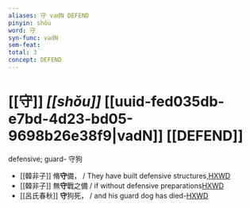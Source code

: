 ```yaml
---
aliases: 守 vadN DEFEND
pinyin: shǒu
word: 守
syn-func: vadN
sem-feat: 
total: 3
concept: DEFEND 
---
```

# [[守]] *[[shǒu]]*  [[uuid-fed035db-e7bd-4d23-bd05-9698b26e38f9|vadN]] [[DEFEND]]
defensive; guard- 守狗
 - [[韓非子]] 脩**守**備， / They have built defensive structures,[HXWD](https://hxwd.org/textview.html?location=KR3c0005_tls_002-4a.7)
 - [[韓非子]] 無**守**戰之備 / if without defensive preparations[HXWD](https://hxwd.org/textview.html?location=KR3c0005_tls_015-21a.6)
 - [[呂氏春秋]] **守**狗死， / and his guard dog has died-[HXWD](https://hxwd.org/textview.html?location=KR3j0009_tls_013-27a.27)